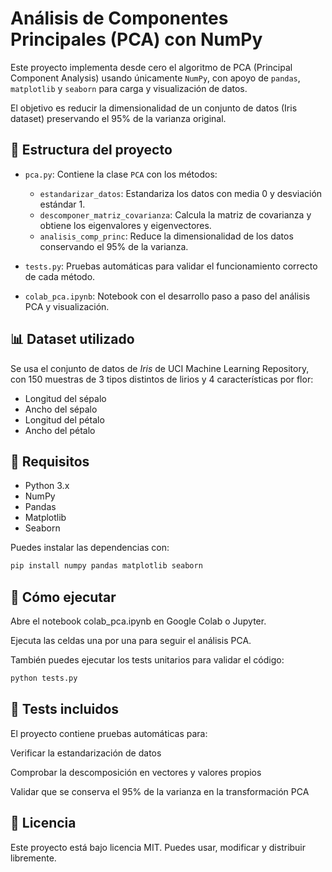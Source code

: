 # Análisis de Componentes Principales (PCA) con NumPy

Este proyecto implementa desde cero el algoritmo de PCA (Principal Component Analysis) usando únicamente `NumPy`, con apoyo de `pandas`, `matplotlib` y `seaborn` para carga y visualización de datos.

El objetivo es reducir la dimensionalidad de un conjunto de datos (Iris dataset) preservando el 95% de la varianza original.

## 📁 Estructura del proyecto

- `pca.py`: Contiene la clase `PCA` con los métodos:
  - `estandarizar_datos`: Estandariza los datos con media 0 y desviación estándar 1.
  - `descomponer_matriz_covarianza`: Calcula la matriz de covarianza y obtiene los eigenvalores y eigenvectores.
  - `analisis_comp_princ`: Reduce la dimensionalidad de los datos conservando el 95% de la varianza.

- `tests.py`: Pruebas automáticas para validar el funcionamiento correcto de cada método.

- `colab_pca.ipynb`: Notebook con el desarrollo paso a paso del análisis PCA y visualización.

## 📊 Dataset utilizado

Se usa el conjunto de datos de *Iris* de UCI Machine Learning Repository, con 150 muestras de 3 tipos distintos de lirios y 4 características por flor:

- Longitud del sépalo
- Ancho del sépalo
- Longitud del pétalo
- Ancho del pétalo

## 🔧 Requisitos

- Python 3.x
- NumPy
- Pandas
- Matplotlib
- Seaborn

Puedes instalar las dependencias con:

```bash
pip install numpy pandas matplotlib seaborn
````

## 🚀 Cómo ejecutar
Abre el notebook colab_pca.ipynb en Google Colab o Jupyter.

Ejecuta las celdas una por una para seguir el análisis PCA.

También puedes ejecutar los tests unitarios para validar el código:
````bash
python tests.py
````

## 🧪 Tests incluidos
El proyecto contiene pruebas automáticas para:

Verificar la estandarización de datos

Comprobar la descomposición en vectores y valores propios

Validar que se conserva el 95% de la varianza en la transformación PCA

## 📄 Licencia
Este proyecto está bajo licencia MIT. Puedes usar, modificar y distribuir libremente.


